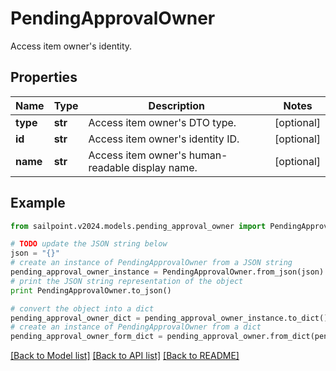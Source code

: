 # PendingApprovalOwner

Access item owner's identity.

## Properties

Name | Type | Description | Notes
------------ | ------------- | ------------- | -------------
**type** | **str** | Access item owner&#39;s DTO type. | [optional] 
**id** | **str** | Access item owner&#39;s identity ID. | [optional] 
**name** | **str** | Access item owner&#39;s human-readable display name. | [optional] 

## Example

```python
from sailpoint.v2024.models.pending_approval_owner import PendingApprovalOwner

# TODO update the JSON string below
json = "{}"
# create an instance of PendingApprovalOwner from a JSON string
pending_approval_owner_instance = PendingApprovalOwner.from_json(json)
# print the JSON string representation of the object
print PendingApprovalOwner.to_json()

# convert the object into a dict
pending_approval_owner_dict = pending_approval_owner_instance.to_dict()
# create an instance of PendingApprovalOwner from a dict
pending_approval_owner_form_dict = pending_approval_owner.from_dict(pending_approval_owner_dict)
```
[[Back to Model list]](../README.md#documentation-for-models) [[Back to API list]](../README.md#documentation-for-api-endpoints) [[Back to README]](../README.md)


